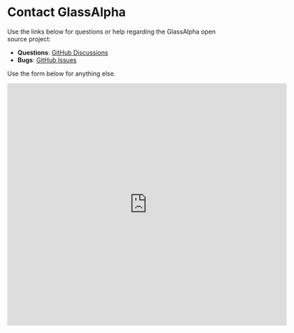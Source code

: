 # Contact GlassAlpha

Use the links below for questions or help regarding the GlassAlpha open source project:

- **Questions**: [GitHub Discussions](https://github.com/GlassAlpha/glassalpha/discussions)
- **Bugs**: [GitHub Issues](https://github.com/GlassAlpha/glassalpha/issues)

Use the form below for anything else.

<iframe src="https://docs.google.com/forms/d/e/1FAIpQLSf5jpGB5Ll--TLBN8kFSqleAh7DduvVqmjJ7zho6WIBgziVDA/viewform?embedded=true" width="640" height="554" frameborder="0" marginheight="0" marginwidth="0">Loading…</iframe>
